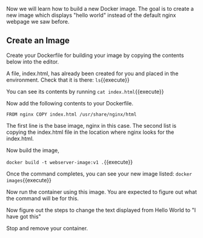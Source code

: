 Now we will learn how to build a new Docker image. The goal is to create a new image which displays "hello world" instead of the default nginx webpage we saw before. 


## Create an Image

Create your Dockerfile for building your image by copying the contents below into the editor.

A file, index.html, has already been created for you and placed in the environment. Check that it is there:
`ls`{{execute}}

You can see its contents by running
`cat index.html`{{execute}}

Now add the following contents to your Dockerfile. 

`
FROM nginx
COPY index.html /usr/share/nginx/html
`

The first line is the base image, nginx in this case. The second list is copying the index.html file in the location where nginx looks for the index.html. 

Now build the image, 

`docker build -t webserver-image:v1 .`{{execute}}


Once the command completes, you can see your new image listed:
`docker images`{{execute}}

Now run the container using this image. You are expected to figure out what the command will be for this. 

Now figure out the steps to change the text displayed from Hello World to "I have got this" 

Stop and remove your container. 

